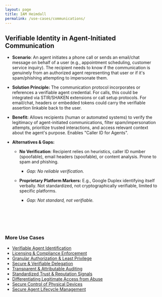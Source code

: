 ```yaml
---
layout: page
title: IAM Heimdall
permalink: /use-cases/communications/
---
```

## Verifiable Identity in Agent-Initiated Communication

- **Scenario**: An agent initiates a phone call or sends an email/chat message on behalf of a user (e.g., appointment scheduling, customer service inquiry). The recipient needs to know if the communication is genuinely from an authorized agent representing that user or if it's spam/phishing attempting to impersonate them.
    
- **Solution Principle:** The communication protocol incorporates or references a verifiable agent credential. For calls, this could be integrated via STIR/SHAKEN extensions or call setup protocols. For email/chat, headers or embedded tokens could carry the verifiable assertion linkable back to the user.
    
- **Benefit:** Allows recipients (human or automated systems) to verify the legitimacy of agent-initiated communications, filter spam/impersonation attempts, prioritize trusted interactions, and access relevant context about the agent's purpose. Enables "Caller ID for Agents".
    
- **Alternatives & Gaps:**
    

	- **No Verification**: Recipient relies on heuristics, caller ID number (spoofable), email headers (spoofable), or content analysis. Prone to spam and phishing. 
		- *Gap: No reliable verification.*
    

	- **Proprietary Platform Markers:** E.g., Google Duplex identifying itself verbally. Not standardized, not cryptographically verifiable, limited to specific platforms. 
		- *Gap: Not standard, not verifiable.*




<br><br><br><br>

### More Use Cases
- [Verifiable Agent Identification](./use-cases/IDandAuth.md)
- [Licensing & Compliance Enforcement](./use-cases/ComplianceEnforcement.md)
- [Granular Authorization & Least Privilege](./use-cases/AuthandLeastPrivilege.md)
- [Secure & Verifiable Delegation](./use-cases/delegationofauthority.md)
- [Transparent & Attributable Auditing](./use-cases/AgentAuditing.md)
- [Standardized Trust & Reputation Signals](/use-cases/trust-signals)
- [Differentiating Legitimate Access from Abuse](./use-cases/BotAbuse.md)
- [Secure Control of Physical Devices](./use-cases/PhysicalDevices.md)
- [Secure Agent Lifecycle Management](./use-cases/LifecycleManagement.md)
